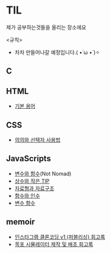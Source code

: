 # TIL
제가 공부하는것들을 올리는 장소에요

<규칙>
- 차차 만들어나갈 예정입니다.( •̀ ω •́ )✧


## C
## HTML
- <a href = "https://github.com/googoo81/TIL/blob/main/HTML5/Term.md">기본 용어</a>
## CSS
- <a href = "https://github.com/googoo81/TIL/blob/main/CSS3/Terminology%20Organization.md">의의와 선택자 사용법<a>
## JavaScripts
- <a href = "https://github.com/googoo81/TIL/blob/main/Javascripts/variable_and_fuction.md">변수와 함수</a>(Not Nomad)
- <a href = "https://github.com/googoo81/TIL/blob/main/Javascripts/js_common%20sense.md">상수와 작은 TIP</a>
- <a href = "https://github.com/googoo81/TIL/blob/main/Javascripts/js_Data_type_and_structure.md">자료형과 자료구조</a>
- <a href = "https://github.com/googoo81/TIL/blob/main/Javascripts/js_function_and_argument.md"> 함수와 인수 </a>
- <a href = "https://github.com/googoo81/TIL/blob/main/Javascripts/js_conditional_function.md"> 변수 함수 </a>
## memoir
- <a href = "https://github.com/googoo81/TIL/blob/main/Memoir/Instagram_v1_memoir.md">인스타그램 클론코딩 v1 (퍼블리싱) 회고록</a>
- <a href = "https://github.com/googoo81/TIL/blob/main/Memoir/MokpoSimulater_memoir.md">목포 시뮬레이터 제작 및 배초 회고록</a>

